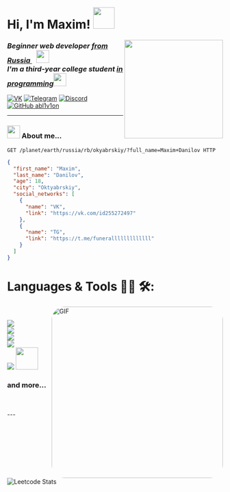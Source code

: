 <h1> Hi, I'm Maxim! <img src="https://media1.tenor.com/m/_nicMIu8sNEAAAAC/crazy-deku.gif" width="50"></h1>
<img align='right' src="https://media.tenor.com/pamYUxtNY84AAAAi/amajaki-tamaki-suneater.gif" width="230">
<h3><em>Beginner web developer <a href="https://www.youtube.com/watch?v=HGutEFXo9os&ab_channel=MW">from Russia  </a><img style="margin-left: 10px;" src="https://media1.tenor.com/m/jyxZEQsz5DoAAAAd/мем-кот.gif" width="30"></br>I'm a third-year college student <a href="https://www.youtube.com/watch?v=mIZevHd0NcE&ab_channel=SoSuD1337">in programming</a><img src="https://media.giphy.com/media/WUlplcMpOCEmTGBtBW/giphy.gif" width="30"> 
</em></h3>

[![VK](https://img.icons8.com/?size=30&id=13977&format=png&color=000000)](https://vk.com/id255272497)
[![Telegram](https://img.icons8.com/?size=30&id=63306&format=png&color=000000)](https://t.me/funeralllllllllllll)
[![Discord](https://img.icons8.com/?size=30&id=30998&format=png&color=000000)]()
[![GitHub abl1v1on](https://img.shields.io/github/followers/abl1v1on?label=follow&style=social)](https://github.com/abl1v1on)


---

### <img src="https://media1.tenor.com/m/dnfJcln1SwoAAAAC/luffy-bruh.gif" width="30"> About me...

~~~HTTP
GET /planet/earth/russia/rb/okyabrskiy/?full_name=Maxim+Danilov HTTP
~~~

~~~JSON
{
  "first_name": "Maxim",
  "last_name": "Danilov",
  "age": 18,
  "city": "Oktyabrskiy",
  "social_networks": [
    {
      "name": "VK",
      "link": "https://vk.com/id255272497"
    },
    {
      "name": "TG",
      "link": "https://t.me/funeralllllllllllll"
    }
  ]
}
~~~


# Languages & Tools 👨‍💻 🛠:
<img style="border-radius: 30px" hight="300" width="400" alt="GIF" align="right" src="https://media1.tenor.com/m/2afLUVs-0p0AAAAd/shrek-meme.gif">
<br>
<p aligh="center">
  <img src="https://skillicons.dev/icons?i=python,django,fastapi,js,kotlin,androidstudio" />
  <br>
  <img src="https://skillicons.dev/icons?i=redis,git,github,docker,bash,html" />
  <br>
  <img src="https://skillicons.dev/icons?i=css,jquery,bootstrap,pycharm,idea,vscode" />
  <br>
  <img src="https://skillicons.dev/icons?i=ubuntu,debian,obsidian,md,postman,postgres" />
  <br>
  <img src="https://skillicons.dev/icons?i=sqlite" />
  <img src="https://s3.amazonaws.com/media-p.slid.es/uploads/270956/images/3216377/celery.png" width="52"/>

  <h3>and more...</h3>
</p>

<br>
<br>
---

![Leetcode Stats](https://leetcard.jacoblin.cool/abl1v1on)
